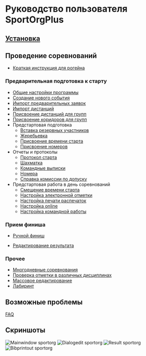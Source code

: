 # Руководство пользователя SportOrgPlus

## [Установка](installation.md)

## Проведение соревнований

- [Краткая инструкция для рогейна](event_management/rogaining.md)

### Предварительная подготовка к старту

- [Общие настройки программы](ui/dialogs/dialog_event_settings.md)
- [Создание нового события](event_management/preparation/new_event.md)
- [Импорт предварительных заявок](user-guide/import_entries.md)
- [Импорт дистанций](user-guide/import_courses.md)
- [Присвоение дистанций для групп](user-guide/group_course.md)
- [Присвоение коридоров для групп](user-guide/group_corridor.md)
- Предстартовая подготовка
    - [Вставка резервных участников](user-guide/start_reserve.md)
    - [Жеребьевка](user-guide/start_draw.md)
    - [Присвоение времени старта](user-guide/start_time.md)
    - [Присвоение номеров](user-guide/start_bib.md)
- Отчеты и протоколы
    - [Протокол старта](user-guide/start_protocol_list.md)
    - [Шахматка](user-guide/start_protocol_times.md)
    - [Командные выписки](user-guide/start_protocol_teams.md)
    - [Номера](user-guide/start_protocol_bibs.md)
    - [Справка комиссии по допуску](user-guide/start_protocol_statistics.md)
- Предстартовая работа в день соревнований
    <!-- Присвоение чипов Дозаявка-->
    - [Смещение времени старта](ui/dialogs/dialog_time_offset.md)
    - [Настройка электронной отметки](user-guide/timekeeping.md)
    - [Настройка печати распечаток](user-guide/printout_punches.md)
    - [Настройка online](user-guide/online_orgeo.md)
    - [Настройка командной работы](user-guide/teamwork.md)

### Прием финиша

- [Ручной финиш](user-guide/finish.md)
<!-- Считывание чипов-->
<!--    Работа с неизвестными чипами-->
<!-- Ручное восстановление/снятие-->
- [Редактирование результата](user-guide/finish_modify.md)
<!-- Отслеживание нефинишировавших-->

<!--### Работа после финиша участников-->

<!--- Настройка выполнения разрядов-->
<!--- Формирование протоколов-->
<!--    - протокол результатов html-->
<!--    - сплиты-->
<!--    - официальные протоколы-->
<!--    - сумма многодневных соревнований-->

### Прочее

- [Многодневные соревнования](user-guide/multiday.md)
- [Проверка отметки в различных дисциплинах](user-guide/course.md)
- [Массовое редактирование](ui/dialogs/dialog_mass_edit.md)
- [Лабиринт](user-guide/maze.md)
<!--- Эстафеты-->
<!--- Расширенная конфигурация-->
<!--    - Словарь имен-->
<!--    - Словарь регионов-->

## Возможные проблемы

[FAQ](faq/index.md)

## Скриншоты

![Mainwindow sportorg](img/mainwindow.png)
![Dialogedit sportorg](img/dialogedit.png)
![Result sportorg](img/result.png)
![Bibprintout sportorg](img/bibprintout.png)
